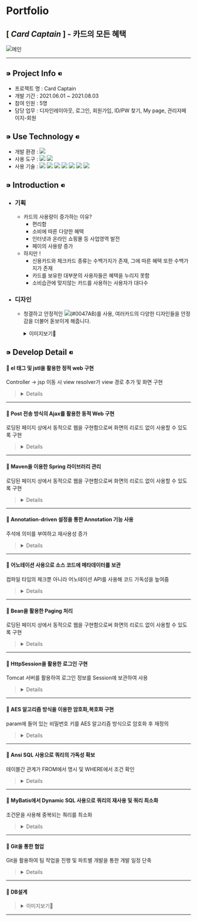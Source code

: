 # __Portfolio__
## [ _Card Captain_ ] - 카드의 모든 혜택
![메인](https://user-images.githubusercontent.com/81910342/128857814-db0351c5-4e07-4032-9793-282e99b680f2.png)
***
## ⁍ Project Info ⁌
* 프로젝트 명 : Card Captain
* 개발 기간 :  2021.06.01 ~ 2021.08.03
* 참여 인원 : 5명
* 담당 업무 : 디자인레이아웃, 로그인, 회원가입, ID/PW 찾기, My page, 관리자페이지-회원

## ⁍ Use Technology ⁌
* 개발 환경 : <img src="https://img.shields.io/badge/Windows 10-0078D6?style=flat-square&logo=Windows&logoColor=white"/>  
* 사용 도구 : <img src="https://img.shields.io/badge/Eclipse-2C2255?style=flat-square&logo=Eclipse&logoColor=white"/> <img src="https://img.shields.io/badge/SQL Developer-F80000?style=flat-square&logo=ORACLE&logoColor=white"/>    
* 사용 기술 : <img src="https://img.shields.io/badge/JAVA-007396?style=flat-square&logo=JAVA&logoColor=white"/> <img src="https://img.shields.io/badge/JAVASCRIPT-F7DF1E?style=flat-square&logo=JAVASCRIPT&logoColor=black"/> <img src="https://img.shields.io/badge/CSS-1572B6?style=flat-square&logo=css3&logoColor=white"/> <img src="https://img.shields.io/badge/HTML-E34F26?style=flat-square&logo=HTML5&logoColor=white"/> <img src="https://img.shields.io/badge/SPRING-6DB33F?style=flat-square&logo=SPRING&logoColor=white"/> <img src="https://img.shields.io/badge/ORACLE-F80000?style=flat-square&logo=ORACLE&logoColor=white"/> <img src="https://img.shields.io/badge/JQUERY-0769AD?style=flat-square&logo=JQUERY&logoColor=white"/>

## ⁍ Introduction ⁌
* ### 기획
  * 카드의 사용량이 증가하는 이유?
    * 편리함
    * 소비에 따른 다양한 혜택
    * 인터넷과 온라인 쇼핑몰 등 사업영역 발전
    * 페이의 사용량 증가
  * 하지만 !
    * 신용카드와 체크카드 종류는 수백가지가 존재, 그에 따른 혜택 또한 수백가지가 존재
    * 카드를 보유한 대부분의 사용자들은 혜택을 누리지 못함
    * 소비습관에 맞지않는 카드를 사용하는 사용자가 대다수

* ### 디자인
  * 청결하고 안정적인 <img src="https://img.shields.io/badge/코발트블루-0047AB?style=for-the-badge&logo"/>(#0047AB)를 사용, 여러카드의 다양한 디자인들을 안정감을 더불어 돋보이게 해줍니다.
    <details>
      <summary>이미지보기👀</summary>

    |feature|Description|
    |:--:|:--:|
    |메인페이지|![스크린샷(129)](https://user-images.githubusercontent.com/81910342/128695317-ec154d4f-f5f1-4c38-84d7-8e361b9dc896.png)
    |카드사별 순위|![스크린샷(132)](https://user-images.githubusercontent.com/81910342/128695374-9338785c-10f3-464a-8a98-619d89c1ddf4.png)
    |카드 비교|![스크린샷(133)](https://user-images.githubusercontent.com/81910342/128811160-3212877a-ce00-4c7e-bd75-3aee11c24208.png)
    |전체카드순위|![스크린샷(131)](https://user-images.githubusercontent.com/81910342/128811220-5b7e736b-0ef0-432d-94a4-df3594a92118.png) ![스크린샷(137)](https://user-images.githubusercontent.com/81910342/128813314-38d65f0a-59f2-43db-9a37-11b0eb6de965.png)

  </details>

## ⁍ Develop Detail ⁌


<!-- 
  * 관리자페이지-회원
 
* 테스트
-->

#### 📝 el 태그 및 jstl을 활용한 정적 web 구현
Controller → jsp 이동 시 view resolver가 view 경로 추가 및 화면 구현

>   <details>
>    
>   ![지도](https://user-images.githubusercontent.com/81910342/129653848-6e922c3e-6176-45b5-90f3-b9357faf0f57.PNG)
>   ```html
>	
>   <!-- Map html Start -->
>	<div class="slide1">
>		<div class="map_area" style="width:1600px; border-width:7px;padding:40px;margin:0 auto;">
>			<h1><span id="cardName">[${randomCard.CARD_NAME}]</span>&nbsp;<span id="cardSummary">${randomCard.CARD_SUMMARY}</span></h1><br/>
>			<c:set var="size" value="${fn:length(arr)}" />
>			<c:forEach var ="i" begin="0" end ="${size-1}">
>				<input type="button" value="${arr[i]}" onclick="sendPlace(this);" style="width:auto;padding-left:5px;padding-right:5px;" />
>			</c:forEach>
>			<input type="hidden" value="${randomCard.CARD_NO}">
>			
>			<div class="map_wrap">
>				<div id="menu_wrap" class="bg_white">
>				<div class="option">
>				<div>
>					<form onsubmit="searchPlaces(); return false;">
>						<input type="text" value="버튼을 클릭해 주세요" id="keyword" size="40" readonly="readonly" style="border-style:none;border-radius:5px;height:25px;width:350px;"> 
>						<button type="submit" id="serachButton" style="visibility: hidden;">검색하기</button>
>					</form>
>				</div>
>				</div>
>				
>				<ul id="placesList"></ul>
>				<div id="pagination"></div>
>				</div>
>				<div id="map" style="width:70%;height:100%;position:relataive;overflow:hidden;"></div>
>			</div>
>		</div><br/>
>	</div>
>	<!-- Map html End -->
>	
>   ```	
> 
>   </details>

---
#### 📝 Post 전송 방식의 Ajax를 활용한 동적 Web 구현
로딩된 페이지 상에서 동적으로 웹을 구현함으로써 화면의 리로드 없이 사용할 수 있도록 구현

>   <details>
>	
>   ![Mypage 3](https://user-images.githubusercontent.com/81910342/129684408-0d2e4748-4e65-4e31-a15b-24be27a2c99b.PNG)
>   ```java
>    
>   //회원정보 수정
>	function update() {
>		var params = $("#updateForm").serialize();
>		
>		$.ajax({
>			url: "memUpdates",
>			type: "post",
>			dataType: "json",
>			data: params,
>			success: function (res) {
>				if(res.resMsg == "success") {
>					alert("정보가 수정 되었습니다.");
>					alert("다시 로그인 해주세요.")
>					location.href = "testALogout";
>				}
>			},
>			error: function (request, status, error) {
>				console.log(error);
>			}
>		});
>	}
>	
>	//회원 탈퇴
>	function leave() {
>		var params = $("#updateForm").serialize();
>		
>		$.ajax({
>			url: "memLeave",
>			type: "post",
>			dataType: "json",
>			data: params,
>			success: function (res) {
>				if(res.resMsg == "success") {
>					alert("회원탈퇴 되었습니다.");
>					location.href = "testALogout3";
>				}
>			},
>			error: function (request, status, error) {
>				console.log(error);
>			}
>		});
>	}
>	
>	// 카드추가
>	function addcard() {
>		var params = $("#addcardlist").serialize();
>		
>		$.ajax({
>			url: "addcards",
>			type: "post",
>			dataType: "json",
>			data: params,
>			success: function (res) {
>				addLists();
>			},
>			error: function (request, status, error) {
>				console.log(error);
>			}
>		});
>	}
>	
>	// 카드리스트
>	function reloadList() {
>		var params = $("#joinCard").serialize();
>		
>		$.ajax({
>			url: "joincards",
>			type: "post",
>			dataType: "json",
>			data: params,
>			success: function (res) {
>				drawList(res.list);
>				drawPaging(res.pb);
>			},
>			error: function (request, status, error) {
>				console.log(error);
>			}
>		});
>	}
>	
>	// 목록 그리기
>	function drawList(list) {
>		var html = "";
>		// 	" +  + " : 만들어놓고 붙여넣어도 됨.
>		for(var d of list) {
>			html += "<tr cNo=\"" + d.CARD_NO + "\">";
>			html += "<td>" + "" + "</td>";
>			html += "<td class=\"a\">" + d.CARD_TYPE + "</td>";
>			html += "<td class=\"b\">" + d.CARD_NAME + "</td>";
>			html += "<td>" + "<button value=\"추가\" class=\"addbtn\" id=addbtn>추가</button>" + "</td>";
>			html += "</tr>";
>			
>		}
>		$(".list_wrap tbody").html(html);
>		
>		var lists = "";
>		
>		$(".list_wrap tr td button").on("click", function() {
>			lists = $(this).parents().parents().attr("cno");
>			console.log(lists);
>			$("#addcardlist #lists").val(lists);
>			
>			addcard();
>		});
>	}
>	
>	// 보유카드리스트
>	function addLists() {
>		var params = $("#joinCard").serialize();
>		
>		$.ajax({
>			url: "addLists",
>			type: "post",
>			dataType: "json",
>			data: params,
>			success: function (res) {
>				drawAddList(res.addlist);
>			},
>			error: function (request, status, error) {
>				console.log(error);
>			}
>		});
>	}
>	
>	// 리스트 삭제
>	function deletelist() {
>		var params = $("#cardDelete").serialize();
>		 $.ajax({
>			url: "cardDeletes",
>			type: "post",
>			dataType: "json",
>			data: params,
>			success: function (res) {
>				addLists();
>			},
>			error: function (request, status, error) {
>				console.log(error);
>			}
>		}); 
>	}
>	
>	addLists();
>	
>	// 보유카드 그리기
>	function drawAddList(addlist) {
>		var add = "";
>		console.log(addlist);
>		
>		for(var i = 0; i < addlist.length; i++){
>			add += "<tr cNo=\"" + addlist[i].CARD_NO + "\">";
>			add += "<td>" + "" + "</td>";
>			add += "<td class=\"a\">" + addlist[i].CARD_TYPE + "</td>";
>			add += "<td class=\"b\">" + addlist[i].CARD_NAME + "</td>";
>			add += "<td>" + "<button value=\"추가\" class=\"deletebtn\" id=\"deletebtn\">삭제</button>" + "</td>";
>			add += "</tr>";
>			
>		}
>		$(".add_wrap tbody").html(add);
>			
>		// 20210725
>		$(".add_wrap tr td button").on("click", function () {
>			var html = "";
>			var lists = $(this).parents().parents().attr("cno");
>			$("#cardDelete #lists").val(lists);
>			
>			deletelist();
>			//addLists();
>		});
>	}
>   
>   ```
>   </details>
	
---
#### 📝 Maven을 이용한 Spring 라이브러리 관리
로딩된 페이지 상에서 동적으로 웹을 구현함으로써 화면의 리로드 없이 사용할 수 있도록 구현

>   <details>
>    
>    ```java
>	
>	<!-- Spring -->
>	<dependency>
>		<groupId>org.springframework</groupId>
>		<artifactId>spring-context</artifactId>
>		<version>${org.springframework-version}</version>
>		<exclusions>
>			<!-- Exclude Commons Logging in favor of SLF4j -->
>			<exclusion>
>				<groupId>commons-logging</groupId>
>				<artifactId>commons-logging</artifactId>
>			</exclusion>
>		</exclusions>
>	</dependency>
>	<dependency>
>		<groupId>org.springframework</groupId>
>		<artifactId>spring-webmvc</artifactId>
>		<version>${org.springframework-version}</version>
>	</dependency>
>	<dependency>
>		<groupId>org.springframework</groupId>
>		<artifactId>spring-test</artifactId>
>		<version>${org.springframework-version}</version>
>	</dependency>
>	
>	<!-- AspectJ -->
>	<dependency>
>		<groupId>org.aspectj</groupId>
>		<artifactId>aspectjrt</artifactId>
>		<version>${org.aspectj-version}</version>
>	</dependency>
>	
>	<dependency>
>		<groupId>org.aspectj</groupId>
>		<artifactId>aspectjweaver</artifactId>
>		<version>${org.aspectj-version}</version>
>	</dependency>
>	
>	<dependency>
>		<groupId>org.aspectj</groupId>
>		<artifactId>aspectjtools</artifactId>
>		<version>${org.aspectj-version}</version>
>	</dependency>
>	
>	...
> 
>   ```
>	
>   </details>

---
#### 📝 Annotation-driven 설정을 통한 Annotation 기능 사용
주석에 의미를 부여하고 재사용성 증가

>   <details>
>    
>   ```java
>	
>   <!-- Enables the Spring MVC @Controller programming model -->
>   <annotation-driven />
> 
>   ```	
>   </details>

---
#### 📝 어노테이션 사용으로 소스 코드에 메타데이터를 보관
컴파일 타임의 체크뿐 아니라 어노테이션 API를 사용해 코드 가독성을 높여줌

>   <details>
> 
>   ```java 
> 
>	@Controller
>	public class UserListContoller {
>		@Autowired UserIListService useriListService;
>	 
>		@Autowired IPagingService iPagingService; 
>	.
>	.
>	.
>	@Service
>	public class UserListService implements UserIListService {
>		@Autowired UserIListDao useriListdao;
>	.
>	.
>	.
>	@Repository
>	public class UserListDao implements UserIListDao {
>		@Autowired 
>		public SqlSession sqlSession;
> 
>   ```
> 
>   </details>

---
#### 📝 Bean을 활용한 Paging 처리
로딩된 페이지 상에서 동적으로 웹을 구현함으로써 화면의 리로드 없이 사용할 수 있도록 구현

>   <details>
>    
>   ![페이징](https://user-images.githubusercontent.com/81910342/129672542-3bf27936-906d-4c94-b435-bdc0bc0ef0da.PNG)
> 
>   Controller ↴
>   ```java 
> 
>   // 회원 목록 리스트
>	  @RequestMapping(value="/mLists",
>	  		method = RequestMethod.POST,
>	  		produces = "text/json;charset=UTF-8")
>	  @ResponseBody
>	  public String mLists(
>	  		@RequestParam HashMap<String, String> params) throws Throwable{
>	  	ObjectMapper mapper = new ObjectMapper();
>	  	Map<String, Object> modelMap = new HashMap<String, Object>();
>	  	int page = Integer.parseInt(params.get("page"));
>	  	
>	  	// 페이징
>	  	int cnt = useriListService.mCnt(params);
>	  	PagingBean pb = iPagingService.getPagingBean(page, cnt);
>	  	
>	  	params.put("startCnt", Integer.toString(pb.getStartCount()));
>	  	params.put("endCnt", Integer.toString(pb.getEndCount()));
>	  	
>	  	// 리스트
>	  	List<HashMap<String, String>> list = useriListService.mList(params);
>	  	modelMap.put("list", list);
>	  	modelMap.put("pb", pb);
>	  	
>	  	return mapper.writeValueAsString(modelMap);
>	  }
> 
>   ```
> 
>   Paging Bean ↴
>   ```java
> 
>	public class PagingBean {
>		//페이지 게시글 시작번호
>		int startCount;
>		//페이지 게시글 종료번호
>		int endCount;
>		//마지막 페이지 번호
>		int maxPcount;
>		//현재 페이지 기준 시작 페이지 번호
>		int startPcount;
>		//현재 페이지 기준 종료 페이지 번호
>		int endPcount;
>	  
>		//Getter & Setter
>	public int getStartCount() {
>		return startCount;
>	}
>	public void setStartCount(int startCount) {
>		this.startCount = startCount;
>	}
>   .
>   .
>   .
> 
>   ```
>   
>   Paging Service ↴
>   ```java
> 
>	@Service
>	public class PagingService implements IPagingService{
>   	
>	//테이블 시작row
>	@Override
>	public int getStartCount(int page, int viewCnt) {
>		int startCount = 0;
>		startCount = (page - 1) * viewCnt + 1;
>	return startCount;
>	}
>   
>	//테이블 종료row
>	@Override
>	public int getEndCount(int page, int viewCnt) {
>		int endCount = 0;
>		endCount = page * viewCnt;
>		return endCount;
>	}
>   .
>   .
>   .
>
>	//빈형식으로 취득
>	@Override
>	public PagingBean getPagingBean(int page, int maxCount, int viewCnt, int pageCnt) {
>		PagingBean pb = new PagingBean();
> 
>		pb.setStartCount(getStartCount(page, viewCnt));
>		pb.setEndCount(getEndCount(page, viewCnt));
>		pb.setMaxPcount(getMaxPcount(maxCount, viewCnt));
>		pb.setStartPcount(getStartPcount(page, pageCnt));
>		pb.setEndPcount(getEndPcount(page, maxCount, viewCnt, pageCnt));
> 
>		return pb;
>		}
>	}
> 
>   ```
> 
>   </details>

---
#### 📝 HttpSession을 활용한 로그인 구현
Tomcat 서버를 활용하여 로그인 정보를 Session에 보관하여 사용

>   <details>
>    
>   ```java
>    
>   // 로그인메인
>	  @RequestMapping(value="/logins",
>	  		method = RequestMethod.POST,
>	  		produces = "text/json;charset=UTF-8")
>	  	@ResponseBody
>	  	public String login(
>	  			HttpSession session,
>	  			@RequestParam HashMap<String,String> params) throws Throwable {
>	  			System.out.println(params);
>	  		ObjectMapper mapper = new ObjectMapper();
>	  		
>	  		Map<String, Object> modelMap = new HashMap<String, Object>();
>	  		
>	  		params.put("mPw",Utils.encryptAES128(params.get("mPw")));
>	  		
>	  		HashMap<String,String> data = useriService.getM(params);
>	  		
>	  		if(data != null) {
>	  			session.setAttribute("sMNo", data.get("MEMBER_NO"));
>	  			session.setAttribute("sMId", data.get("MEMBER_ID"));
>	  			session.setAttribute("sMPw", data.get("MEMBER_PW"));
>	  			session.setAttribute("sMPw2",Utils.decryptAES128(data.get("MEMBER_PW")));
>	  			session.setAttribute("sMBi", data.get("MEMBER_BIRTH"));
>	  			session.setAttribute("sMCo", data.get("CONTACT"));
>	  			session.setAttribute("sMNm", data.get("NICKNAME"));
>	  			session.setAttribute("sMNa", data.get("E_NAME"));
>	  			session.setAttribute("sMAd", data.get("E_ADDRESS"));
>	  			
>	  			modelMap.put("resMsg", "success");
>	  			
>	  		} else {
>	  			modelMap.put("resMsg", "failed");
>	  		}
>	  	return mapper.writeValueAsString(modelMap);
>	  }
>   
>   ```
> 
>   </details>

---
#### 📝 AES 알고리즘 방식을 이용한 암호화,복호화 구현
param에 들어 있는 비밀번호 키를 AES 알고리즘 방식으로 암호화 후 재정의
	   
>   <details>
>   
>   Controller ↴
>   ```java
>	   
>   	@RequestMapping(value="/logins",
>			method = RequestMethod.POST,
>			produces = "text/json;charset=UTF-8")
>		@ResponseBody
>		public String login(
>				HttpSession session,
>				@RequestParam HashMap<String,String> params) throws Throwable {
>				System.out.println(params);
>			ObjectMapper mapper = new ObjectMapper();
>			
>			Map<String, Object> modelMap = new HashMap<String, Object>();
>			
>	                // 암호화
>			params.put("mPw",Utils.encryptAES128(params.get("mPw")));
>			
>			HashMap<String,String> data = useriService.getM(params);
>			
>			if(data != null) {
>				session.setAttribute("sMNo", data.get("MEMBER_NO"));
>				session.setAttribute("sMId", data.get("MEMBER_ID"));
>				session.setAttribute("sMPw", data.get("MEMBER_PW"));
>	                        // 복호화
>				session.setAttribute("sMPw2",Utils.decryptAES128(data.get("MEMBER_PW")));
>				session.setAttribute("sMBi", data.get("MEMBER_BIRTH"));
>				session.setAttribute("sMCo", data.get("CONTACT"));
>				session.setAttribute("sMNm", data.get("NICKNAME"));
>				session.setAttribute("sMNa", data.get("E_NAME"));
>				session.setAttribute("sMAd", data.get("E_ADDRESS"));
>				
>				modelMap.put("resMsg", "success");
>				
>			} else {
>				modelMap.put("resMsg", "failed");
>			}
>		return mapper.writeValueAsString(modelMap);
>	}	   
>	   
>   ```
>	
>   Utils ↴
>   ```java
>	
>   public class Utils {
>	
>	public static String getPrimaryKey() {
>		SimpleDateFormat formatter = new SimpleDateFormat("yyyyMMddHHmmss");
>		return formatter.format(new java.util.Date()) + RandomStringUtils.randomNumeric(6);
>	}
>	
>	public static String encryptAES128(String value) throws Throwable {
>		SecretKeySpec keySpec 
>			= new SecretKeySpec(CommonProperties.SECURE_KEY.getBytes("UTF-8"), "AES");
>
>		SecretKeySpec skeySpec = new SecretKeySpec(
>			DatatypeConverter.parseBase64Binary(
>				(String) DatatypeConverter.printBase64Binary(keySpec.getEncoded())), "AES");
>
>		Cipher cipher = Cipher.getInstance("AES");
>		cipher.init(Cipher.ENCRYPT_MODE, skeySpec);
>		byte[] encrypted = cipher.doFinal(value.getBytes());
>
>		String encodeString = DatatypeConverter.printBase64Binary(encrypted);
>
>		return encodeString;
>	}
>
>	public static String decryptAES128(String value) throws Throwable {
>		SecretKeySpec keySpec = new SecretKeySpec(CommonProperties.SECURE_KEY.getBytes("UTF-8"), "AES");
>		SecretKeySpec sKeySpec = new SecretKeySpec(
>				DatatypeConverter.parseBase64Binary(DatatypeConverter.printBase64Binary(keySpec.getEncoded())), "AES");
>
>		Cipher cipher = Cipher.getInstance("AES");
>		cipher.init(Cipher.DECRYPT_MODE, sKeySpec);
>
>		byte[] decodeBytes = DatatypeConverter.parseBase64Binary(value); //문자열 형태의 파라메터를 배열에 바이트 변환 후 삽입
>
>		byte[] decryptBytes = cipher.doFinal(decodeBytes); // 복호화
>
>		return new String(decryptBytes);
>	}
>	
>	public static HashMap<String, String> toLowerMapKey(HashMap<String, String> oldMap) throws Throwable {
>		Set<String> keySet = oldMap.keySet();
>		
>		Iterator<String> keys = keySet.iterator();
>		
>		HashMap<String, String> newMap = new HashMap<String, String>();
>		
>		while(keys.hasNext()) {
>			String key = keys.next();
>			newMap.put(key.toLowerCase(), String.valueOf(oldMap.get(key)));
>		}
>		return newMap;
>	}
>	
>	public static List<HashMap<String, String>> toLowerListMapKey(List<HashMap<String, String>> oldList) {
>		List<HashMap<String, String>> newList = new ArrayList<HashMap<String, String>>();
>		
>		for(HashMap<String, String> oldMap : oldList) {
>			Set<String> keySet = oldMap.keySet();
>			
>			Iterator<String> keys = keySet.iterator();
>			
>			HashMap<String, String> newMap = new HashMap<String, String>();
>			
>			while(keys.hasNext()) {
>				String key = keys.next();
>				newMap.put(key.toLowerCase(), String.valueOf(oldMap.get(key)));
>			}
>			newList.add(newMap);
>		}
>		return newList;
>       }
>   }
>	   
>   ```
> 
>   </details>

---
#### 📝 Ansi SQL 사용으로 쿼리의 가독성 확보
테이블간 관계가 FROM에서 명시 및 WHERE에서 조건 확인

>   <details>
>    
>   ```sql
>	   
>	<select id="getDCredit" parameterType="hashmap" resultType="hashmap">
>		SELECT C.CARD_NO, C.CARD_CMP_NO, C.CARD_CMP_NAME, C.CARD_NAME, C.CARD_SUMMARY, 
>            	       C.CARD_IMG_URL, C.CLICK_CNT, C.RNK
>		FROM(SELECT C.*, CMP.CARD_CMP_NAME,
>		           ROW_NUMBER() OVER(ORDER BY CLICK_CNT DESC) AS RNK 
>		     FROM CARDS C INNER JOIN CARDCOMPANYS CMP
>		                          ON  C.CARD_CMP_NO = CMP.CARD_CMP_NO
>		                          AND CARD_TYPE = 0) C 
>		WHERE C.RNK BETWEEN 1 AND 10
>	</select>
>		
>	<select id="getDCheck" parameterType="hashmap" resultType="hashmap">
>		SELECT C.CARD_NO, C.CARD_CMP_NO, C.CARD_CMP_NAME, C.CARD_NAME, C.CARD_SUMMARY, 
>            	       C.CARD_IMG_URL, C.CLICK_CNT, C.RNK
>		FROM(SELECT C.*, CMP.CARD_CMP_NAME,
>		           ROW_NUMBER() OVER(ORDER BY CLICK_CNT DESC) AS RNK 
>		     FROM CARDS C INNER JOIN CARDCOMPANYS CMP
>		                          ON  C.CARD_CMP_NO = CMP.CARD_CMP_NO
>		                          AND CARD_TYPE = 1) C 
>		WHERE C.RNK BETWEEN 1 AND 10
>	</select>
>	   
>   ```
> 
>   </details>

---
#### 📝 MyBatis에서 Dynamic SQL 사용으로 쿼리의 재사용 및 쿼리 최소화
조건문을 사용해 중복되는 쿼리를 최소화

>   <details>
>    
>   ```sql
>	   
>	<select id="checklistKeyword" parameterType="ArrayList" resultType="hashmap">
>		SELECT CARD_NO, CARD_NAME, CARD_KIND, CARD_TYPE, BENEFIT_TOP, CARD_IMG_URL
>		FROM(SELECT C.CARD_NO,C.CARD_NAME,DECODE(C.CARD_TYPE, 0, '신용카드','체크카드') AS CARD_KIND,
>					CASE WHEN T.CARD_TYPE = 0 THEN '할인'
>						 WHEN T.CARD_TYPE = 1 THEN '적립'
>						 ELSE '마일리지'
>					END AS CARD_TYPE, B.BENEFIT_TOP,C.CARD_IMG_URL
>				FROM CARDS C INNER JOIN CARDBENEFITS B ON C.CARD_NO = B.CARD_NO
>							 INNER JOIN CARDTYPES T ON B.CARD_NO = T.CARD_NO
>							  AND C.DEL_CHECK=1) A
>		<if test="kind == '' and type == '' and benefit == ''">
>			WHERE 1 = 1
>		</if>
>		<if test="kind != '' or type != '' or benefit != ''">
>			WHERE 1!= 1
>		</if>
>		<if test="kind != ''">
>			OR CARD_KIND IN (${kind})
>		</if>
>		<if test="type != ''">
>			OR CARD_KIND IN (${type})
>		</if>
>		<if test="benefit != ''">
>			OR CARD_KIND IN (${benefit})
>		</if>
>		ORDER BY CARD_NO
>	</select>
>	   
>   ```
> 
>   </details>

---
#### 📝 Git을 통한 협업
Git을 활용하여 팀 작업을 진행 및 파트별 개발을 통한 개발 일정 단축

>   <details>
>    
>   ![Mypage](https://user-images.githubusercontent.com/81910342/129649089-c6e3b25a-af83-4c59-bd4a-fcfac2c03bd9.PNG)
>   [JSP code👀](https://github.com/financeTeamProject/CardCaptain/blob/421e8fefd6c32b0b905de34620262caa0778fc48/CDCP/src/main/webapp/WEB-INF/views/user/mypage.jsp#L683)
> 
>   </details>

---
#### 📝 DB설계
	
>   <details>
>   <summary>이미지보기👀</summary>
>
>   |feature|Description|
>   |:--:|:--:|
>   |ERD|![erd11](https://user-images.githubusercontent.com/81910342/128841759-c2abd214-1f6d-4b4d-bc8a-0cd65f7b518e.PNG)
>   |메타데이터|![메타데이터](https://user-images.githubusercontent.com/81910342/128842663-d322d964-a2f4-46a4-81cf-ea16c90136e7.PNG)
>   |테이블정의서|![1](https://user-images.githubusercontent.com/81910342/128814142-b6e959a7-6759-4c79-89c1-91559edaf6d5.PNG)  
> 
>   </details>

---
<!--	   
### 담당업무
  <details>
 
  * 메인레이아웃
    <details>
 
     * 대표색상 <img src="https://img.shields.io/badge/코발트블루-0047AB?style=flat-square&logo"/>를 이용하여 Header/Footer 구조와 메인의 슬라이드를 이용하여 각종 메뉴바의 가이드를 구성했습니다.
       ![메인레이아웃](https://user-images.githubusercontent.com/81910342/128856764-a0bd32db-5870-47b5-a0bf-1e261758a75b.PNG)
 
    </details>
  * 로그인
    <details>
 
     * Header의 우측 로그인이미지를 클릭시 로그인창을 생성합니다.
        [JSP code👀](https://github.com/financeTeamProject/CardCaptain/blob/8f52920ec304a59033318ea789e8009e1f28483b/CDCP/src/main/webapp/WEB-INF/views/home.jsp#L790)
          ![로그인 1](https://user-images.githubusercontent.com/81910342/128860847-a8be7e75-7782-46fa-bd6f-f32a208fa175.PNG)
     * 입력한 ID/PW의 데이터를 form으로 DB까지 넘겨줍니다.    
        [Controller code👀](https://github.com/financeTeamProject/CardCaptain/blob/8f52920ec304a59033318ea789e8009e1f28483b/CDCP/src/main/java/com/gdj35/cdcp/WEB/user/UserContoller/UserContoller.java#L28)
        [Sql code👀](https://github.com/financeTeamProject/CardCaptain/blob/f63c2bd84256cc1d0087d98a90818f08ad3ce42e/CDCP/src/main/resources/mapper/User_SQL.xml#L4)
     * 로그인 성공, 실패
       ![성공,실패](https://user-images.githubusercontent.com/81910342/128869210-97652983-78a5-4a89-aa08-68a431ae2c2f.PNG)
 
    </details>
  * 회원가입
    <details>
 
      * 모든 조건 만족시 '가입완료'버튼이 활성화 됩니다.
      * 이메일 인증 - 입력한 이메일로 랜덤코드 전송, 코드 일치시 가입가능합니다.
        [JSP code👀](https://github.com/financeTeamProject/CardCaptain/blob/f63c2bd84256cc1d0087d98a90818f08ad3ce42e/CDCP/src/main/webapp/WEB-INF/views/user/join.jsp#L268)
        [Controller code👀](https://github.com/financeTeamProject/CardCaptain/blob/421e8fefd6c32b0b905de34620262caa0778fc48/CDCP/src/main/java/com/gdj35/cdcp/WEB/user/UserContoller/UserContoller.java#L98)
 
        ![스크린샷(139)](https://user-images.githubusercontent.com/81910342/129216959-97ab7cea-a04e-471c-aba1-08f0e9c5d861.png)

    </details>
  * ID/PW 찾기
    <details>
 
      * 모든 조건 만족시 아이디와 비밀번호를 알려줍니다.
      * 이메일 인증 - '비밀번호 찾기'는 이메일 인증을 해줍니다.
        [JSP code👀](https://github.com/financeTeamProject/CardCaptain/blob/f63c2bd84256cc1d0087d98a90818f08ad3ce42e/CDCP/src/main/webapp/WEB-INF/views/user/searchmem.jsp#L291)
        [Controller code👀](https://github.com/financeTeamProject/CardCaptain/blob/421e8fefd6c32b0b905de34620262caa0778fc48/CDCP/src/main/java/com/gdj35/cdcp/WEB/user/UserContoller/UserContoller.java#L137)
 
    ![스크린샷(140)](https://user-images.githubusercontent.com/81910342/129218093-5ffcb60b-b989-4e8f-b1cf-af81638e156d.png)

    </details>
  * Mypage
    <details>
 
      * update를 사용하여 회원정보 변경을 할 수 있습니다.
        [JSP code👀](https://github.com/financeTeamProject/CardCaptain/blob/f63c2bd84256cc1d0087d98a90818f08ad3ce42e/CDCP/src/main/webapp/WEB-INF/views/user/mypage.jsp#L683)
        [Controller code👀](https://github.com/financeTeamProject/CardCaptain/blob/421e8fefd6c32b0b905de34620262caa0778fc48/CDCP/src/main/java/com/gdj35/cdcp/WEB/user/UserContoller/UserListContoller.java#L137)
 
      * 카드사별 카드목록 데이터를 불러오고 추가,삭제를 할 수 있습니다.
        [JSP code👀](https://github.com/financeTeamProject/CardCaptain/blob/f63c2bd84256cc1d0087d98a90818f08ad3ce42e/CDCP/src/main/webapp/WEB-INF/views/user/mypage.jsp#L818)
        [Controller code👀](https://github.com/financeTeamProject/CardCaptain/blob/421e8fefd6c32b0b905de34620262caa0778fc48/CDCP/src/main/java/com/gdj35/cdcp/WEB/user/UserContoller/UserListContoller.java#L27)
 
      ![Mypage](https://user-images.githubusercontent.com/81910342/129218150-7ea9f8c3-006b-403d-92c9-8768a3fd3242.PNG)

      </details>
  </details>
-->
